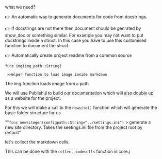what we need?

👉 An automatic way to generate documents for code from docstrings.

👉 If docstrings are not there then document should be genrated by show_doc or  something similar. For example you may not want to put docstrings inside a struct. In this case you have to use this customised function to document the struct.

👉 Automatically create project readme from a common source

`func img(img_path::String)`

     >Helper function to load image inside markdown

The img function loads image from a path

We will use Publish.jl to build our documentation which will also double up as a website for the project.

For this we will make a call to the `newsite()` function which will generate the basic folder structure for us

""`func newsitegen(configpath::String="../settings.ini")`
	  > generate a new site directory. Takes the seetings.ini file from the project root by default"

let's collect the markdown cells.

This can be done with the `collect_codecells` function in core.j

